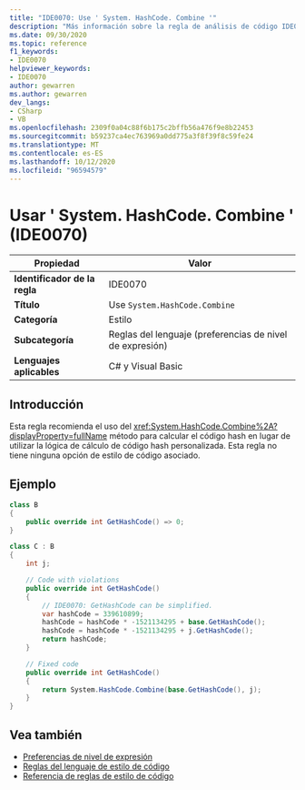 ```yaml
---
title: "IDE0070: Use ' System. HashCode. Combine '"
description: "Más información sobre la regla de análisis de código IDE0070: uso de ' System. HashCode. Combine '"
ms.date: 09/30/2020
ms.topic: reference
f1_keywords:
- IDE0070
helpviewer_keywords:
- IDE0070
author: gewarren
ms.author: gewarren
dev_langs:
- CSharp
- VB
ms.openlocfilehash: 2309f0a04c88f6b175c2bffb56a476f9e8b22453
ms.sourcegitcommit: b59237ca4ec763969a0dd775a3f8f39f8c59fe24
ms.translationtype: MT
ms.contentlocale: es-ES
ms.lasthandoff: 10/12/2020
ms.locfileid: "96594579"
---
```

# <a name="use-systemhashcodecombine-ide0070"></a>Usar ' System. HashCode. Combine ' (IDE0070)

|Propiedad|Valor|
|-|-|
| **Identificador de la regla** | IDE0070 |
| **Título** | Use `System.HashCode.Combine` |
| **Categoría** | Estilo |
| **Subcategoría** | Reglas del lenguaje (preferencias de nivel de expresión) |
| **Lenguajes aplicables** | C# y Visual Basic |

## <a name="overview"></a>Introducción

Esta regla recomienda el uso del <xref:System.HashCode.Combine%2A?displayProperty=fullName> método para calcular el código hash en lugar de utilizar la lógica de cálculo de código hash personalizada. Esta regla no tiene ninguna opción de estilo de código asociado.

## <a name="example"></a>Ejemplo

```csharp
class B
{
    public override int GetHashCode() => 0;
}

class C : B
{
    int j;

    // Code with violations
    public override int GetHashCode()
    {
        // IDE0070: GetHashCode can be simplified.
        var hashCode = 339610899;
        hashCode = hashCode * -1521134295 + base.GetHashCode();
        hashCode = hashCode * -1521134295 + j.GetHashCode();
        return hashCode;
    }

    // Fixed code
    public override int GetHashCode()
    {
        return System.HashCode.Combine(base.GetHashCode(), j);
    }
}
```

## <a name="see-also"></a>Vea también

- [Preferencias de nivel de expresión](expression-level-preferences.md)
- [Reglas del lenguaje de estilo de código](language-rules.md)
- [Referencia de reglas de estilo de código](index.md)
